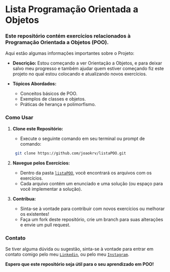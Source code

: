 # Lista Programação Orientada a Objetos

### Este repositório contém exercícios relacionados à Programação Orientada a Objetos (POO).

Aqui estão algumas informações importantes sobre o Projeto:

* **Descrição:** Estou começando a ver Orientação a Objetos, e para deixar salvo meu progresso e também ajudar quem estiver começando fiz este projeto no qual estou colocando e atualizando novos exercícios.

* **Tópicos Abordados:**
    * Conceitos básicos de POO.
    * Exemplos de classes e objetos.
    * Práticas de herança e polimorfismo.

### Como Usar
1. **Clone este Repositório:**
    * Execute o seguinte comando em seu terminal ou prompt de comando:  

   ```bash
    git clone https://github.com/joaokrv/listaPOO.git
    ```

2. **Navegue pelos Exercícios:**
    * Dentro da pasta [`listaPOO`](https://github.com/joaokrv/listaPOO/tree/main/listaPOO), você encontrará os arquivos com os exercícios.
    * Cada arquivo contém um enunciado e uma solução (ou espaço para você implementar a solução).

3. **Contribua:**
    * Sinta-se à vontade para contribuir com novos exercícios ou melhorar os existentes!
    * Faça um fork deste repositório, crie um branch para suas alterações e envie um pull request.

### Contato

Se tiver alguma dúvida ou sugestão, sinta-se à vontade para entrar em contato comigo pelo meu [`Linkedin`](https://www.linkedin.com/in/joaokrv), ou pelo meu [`Instagram`](https://www.instagram.com/joaokrv).

**Espero que este repositório seja útil para o seu aprendizado em POO!**
